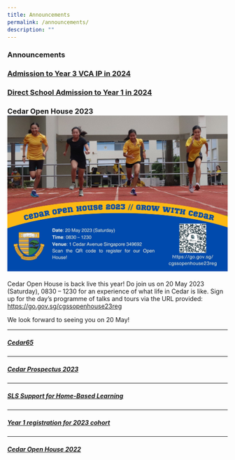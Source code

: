 ```yaml
---
title: Announcements
permalink: /announcements/
description: ""
---
```

### Announcements

### [Admission to Year 3 VCA IP in 2024](/admissions/admission-to-year3-vca-ip/)

### [Direct School Admission to Year 1 in 2024](/admissions/dsa-year-1-2024/)


### Cedar Open House 2023![](/images/motd%20-%20corporate%20style.jpg)
Cedar Open House is back live this year! Do join us on 20 May 2023 (Saturday), 0830 – 1230 for an experience of what life in Cedar is like. Sign up for the day’s programme of talks and tours via the URL provided: [https://go.gov.sg/cgssopenhouse23reg ](https://go.gov.sg/cgssopenhouse23reg )

We look forward to seeing you on 20 May!



* * *
##### [Cedar65](https://sites.google.com/moe.edu.sg/cedar65)

* * *
##### [Cedar Prospectus 2023](/files/Cedar%20Prospectus%202022_update%2028Apr.pdf)
* * *

##### [SLS Support for Home-Based Learning](https://moe-cedargirlssec-staging.netlify.app/contact-us/sls-support-hbl/)

* * *

##### [Year 1 registration for 2023 cohort](https://moe-cedargirlssec-staging.netlify.app/admissions/year-1-registration-exercise-2023/)
* * *

##### [Cedar Open House 2022](https://sites.google.com/moe.edu.sg/cedar-open-house-2022)
